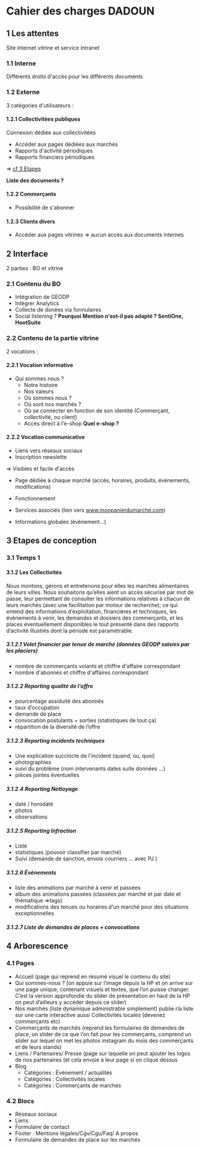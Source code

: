 # Cahier des charges DADOUN

## 1 Les attentes

Site internet vitrine et service intranet

### 1.1 Interne

Différents droits d'accès pour les différents documents

### 1.2 Externe

3 catégories d'utilisateurs :

#### 1.2.1 Collectivitées publiques

Connexion dédiée aux collectivitées

* Accéder aux pages dédiées aux marchés
* Rapports d'activité périodiques
* Rapports financiers périodiques

=> [cf 3 Etapes](#3-etapes-de-conception)

**Liste des documents ?**

#### 1.2.2 Commerçants

* Possibilité de s'abonner

#### 1.2.3 Clients divers

* Accéder aux pages vitrines => aucun accès aux documents internes

## 2 Interface

2 parties : BO et vitrine

### 2.1 Contenu du BO

* Intégration de GEODP
* Intégrer Analytics
* Collecte de donées via formulaires
* Social listening ? **Pourquoi Mention n'est-il pas adapté ? SentiOne, HootSuite**

### 2.2 Contenu de la partie vitrine

2 vocations : 

#### 2.2.1 Vocation informative

* Qui sommes nous ? 
    * Notre histoire 
    * Nos valeurs 
    * Où sommes nous ? 
    * Où sont nos marchés ?
    * Où se connecter en fonction de son identité (Commerçant, collectivité, ou client)
    * Accès direct à l'e-shop **Quel e-shop ?**

#### 2.2.2 Vocation communicative

* Liens vers réseaux sociaux
* Inscription newslette

=> Visibles et facile d'accès
* Page dédiée à chaque marché (accès, horaires, produits, évènements, modifications)

* Fonctionnement
* Services associés (lien vers www.monpanierdumarche.com)
* Informations globales (évènement...)

## 3 Etapes de conception

### 3.1 Temps 1

#### 3.1.2 Les Collectivités

Nous montons, gérons et entretenons pour elles les marchés alimentaires de leurs villes. Nous souhaitons qu’elles aient un accès sécurisé par mot de passe, leur permettant de consulter les informations relatives à chacun de leurs marchés (avec une facilitation par moteur de recherche); ce qui entend des informations d’exploitation, financières et techniques, les évènements à venir, les demandes et dossiers des commerçants,  et les places éventuellement disponibles le tout présenté dans des rapports d’activité illustrés dont la période est paramétrable.

##### 3.1.2.1 Volet financier par tenue de marché (données GEODP saisies par les placiers)

- nombre de commerçants volants et chiffre d'affaire correspondant
- nombre d'abonnés et chiffre d'affaires correspondant

##### 3.1.2.2 Reporting qualité de l’offre

- pourcentage assiduité des abonnés
- taux d’occupation
- demande de place
- convocation postulants + sorties (statistiques de tout ça)
- répartition de la diversité de l’offre

##### 3.1.2.3 Reporting incidents techniques

- Une explication succincte de l'incident (quand, ou, quoi)
- photographies
- suivi du problème (nom intervenants dates suite données …)
- pièces jointes éventuelles

##### 3.1.2.4 Reporting Nettoyage

- daté / horodaté
- photos
- observations

##### 3.1.2.5 Reporting Infraction

- Liste
- statistiques (pouvoir classifier par marché)
- Suivi (demande de sanction, envois courriers … avec PJ )

##### 3.1.2.6 Évènements

- liste des animations par marché à venir et passées
- album des animations passées (classées par marché et par date et thématique =>tags)
- modifications des tenues ou horaires d'un marché pour des situations exceptionnelles

##### 3.1.2.7 Liste de demandes de places + convocations

## 4 Arborescence

### 4.1 Pages

- Accueil (page qui reprend en résumé visuel le contenu du site)
- Qui sommes-nous ? (on appuie sur l’image depuis la HP et on arrive sur une page unique, contenant visuels et textes, que l’on puisse changer. C’est la version approfondie du slider de présentation en haut de la HP on peut d’ailleurs y accéder depuis ce slider)
- Nos marchés (liste dynamique administrable simplement) publie rla liste sur une carte interactive aussi
Collectivités locales (devenez commerçants etc)
- Commerçants de marchés (reprend les formulaires de demandes de place, un slider de ce que l’on fait pour les commerçants, comprend un slider sur lequel on met les photos instagram du mois des commerçants et de leurs stands)
- Liens / Partenaires/ Presse (page sur laquelle on peut ajouter les logos de nos partenaires (et cela envoie à leur page si on clique dessus
- Blog
    - Catégories : Événement / actualités 
    - Catégories : Collectivités locales
    - Catégories : Commerçants de marchés

### 4.2 Blocs

- Réseaux sociaux
- Liens 
- Formulaire de contact
- Footer : Mentions légales/Cgv/Cgu/Faq/ A propos
- Formulaire de demandes de place sur les marchés 
